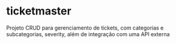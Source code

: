 # ticketmaster
Projeto CRUD para gerenciamento de tickets, com categorias e subcategorias, severity, além de integração com uma API externa
